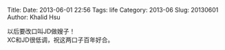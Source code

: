 Title: 
Date: 2013-06-01 22:56
Tags: life
Category: 2013-06
Slug:  20130601 
Author: Khalid Hsu

以后要改口叫JD做嫂子！    
XC和JD很低调，祝这两口子百年好合。  



